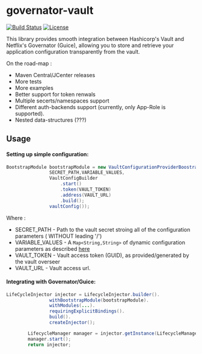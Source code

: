 # governator-vault
[![Build Status](https://travis-ci.org/sheinbergon/governator-vault.svg?branch=master)](https://travis-ci.org/sheinbergon/governator-vault) [![License](https://img.shields.io/badge/License-Apache%202.0-blue.svg)](https://opensource.org/licenses/Apache-2.0)

This library provides smooth integration between Hashicorp's Vault and Netflix's Governator (Guice), allowing
you to store and retrieve your application configuration transparently from the vault.

On the road-map :
- Maven Central/JCenter releases 
- More tests
- More examples
- Better support for token renwals
- Multiple secerts/namespaces support
- Different auth-backends support (currently, only App-Role is supported).
- Nested data-structures (???)


## Usage

#### Setting up simple configuration:
```java
BootstrapModule bootstrapModule = new VaultConfigurationProviderBoostrapModule(
                SECRET_PATH,VARIABLE_VALUES,
                VaultConfigBuilder
                    .start()
                    .token(VAULT_TOKEN)
                    .address(VAULT_URL)
                    .build();
                vaultConfig());
```
Where :

- SECRET_PATH - Path to the vault secret stroing all of the configuration parameters ( WITHOUT leading '/')
- VARIABLE_VALUES - A `Map<String,String>` of dynamic configuration parameters as described [here](https://github.com/Netflix/governator/wiki/Configuration-Mapping) 
- VAULT_TOKEN - Vault access token (GUID), as provided/generated by the vault overseer
- VAULT_URL - Vault access url.

#### Integrating with Governator/Guice:
```java
LifeCycleInjector injector = LifecycleInjector.builder().
                withBootstrapModule(bootstrapModule).
                withModules(...).
                requiringExplicitBindings().
                build().
                createInjector();

        LifecycleManager manager = injector.getInstance(LifecycleManager.class);
        manager.start();
        return injector;
```




